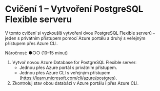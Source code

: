 # Cvičení 1 – Vytvoření PostgreSQL Flexible serveru

V tomto cvičení si vyzkoušíš vytvoření dvou PostgreSQL Flexible serverů – jeden s privátním přístupem pomocí Azure portálu a druhý s veřejným přístupem přes Azure CLI.

Náročnost: ●○○ (10–15 minut)

1. Vytvoř novou Azure Database for PostgreSQL Flexible server:
    - Jednou přes Azure portál s privátním přístupem.
    - Jednou přes Azure CLI s veřejným přístupem (https://learn.microsoft.com/cli/azure/postgres).
2. Zkontroluj stav obou databází v Azure portálu i přes Azure CLI.
